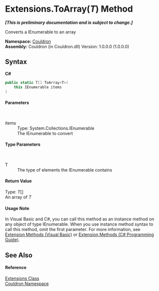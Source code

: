 # Extensions.ToArray(*T*) Method 
 _**\[This is preliminary documentation and is subject to change.\]**_

Converts a IEnumerable to an array

**Namespace:**&nbsp;<a href="N_Couldron">Couldron</a><br />**Assembly:**&nbsp;Couldron (in Couldron.dll) Version: 1.0.0.0 (1.0.0.0)

## Syntax

**C#**<br />
``` C#
public static T[] ToArray<T>(
	this IEnumerable items
)

```


#### Parameters
&nbsp;<dl><dt>items</dt><dd>Type: System.Collections.IEnumerable<br />The IEnumerable to convert</dd></dl>

#### Type Parameters
&nbsp;<dl><dt>T</dt><dd>The type of elements the IEnumerable contains</dd></dl>

#### Return Value
Type: *T*[]<br />An array of *T*

#### Usage Note
In Visual Basic and C#, you can call this method as an instance method on any object of type IEnumerable. When you use instance method syntax to call this method, omit the first parameter. For more information, see <a href="http://msdn.microsoft.com/en-us/library/bb384936.aspx">Extension Methods (Visual Basic)</a> or <a href="http://msdn.microsoft.com/en-us/library/bb383977.aspx">Extension Methods (C# Programming Guide)</a>.

## See Also


#### Reference
<a href="T_Couldron_Extensions">Extensions Class</a><br /><a href="N_Couldron">Couldron Namespace</a><br />
